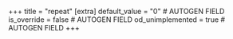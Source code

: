 +++
title = "repeat"
[extra]
default_value = "0" # AUTOGEN FIELD
is_override = false # AUTOGEN FIELD
od_unimplemented = true # AUTOGEN FIELD
+++